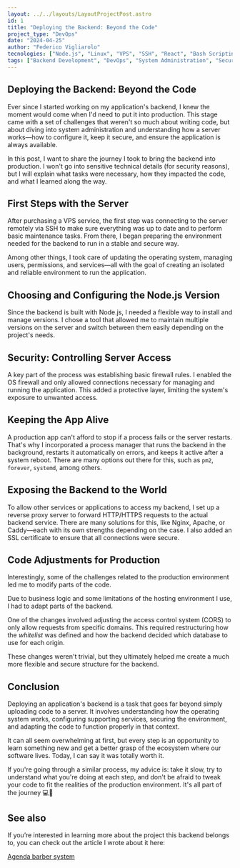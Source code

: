 ```yaml
---
layout: ../../layouts/LayoutProjectPost.astro
id: 1
title: "Deploying the Backend: Beyond the Code"
project_type: "DevOps"
date: "2024-04-25"
author: "Federico Vigliarolo"
tecnologies: ["Node.js", "Linux", "VPS", "SSH", "React", "Bash Scripting"]
tags: ["Backend Development", "DevOps", "System Administration", "Security", "Server Configuration", "Deployment"]
---
```


## Deploying the Backend: Beyond the Code

Ever since I started working on my application's backend, I knew the moment would come when I'd need to put it into production. This stage came with a set of challenges that weren't so much about writing code, but about diving into system administration and understanding how a server works—how to configure it, keep it secure, and ensure the application is always available.

In this post, I want to share the journey I took to bring the backend into production. I won't go into sensitive technical details (for security reasons), but I will explain what tasks were necessary, how they impacted the code, and what I learned along the way.

## First Steps with the Server

After purchasing a VPS service, the first step was connecting to the server remotely via SSH to make sure everything was up to date and to perform basic maintenance tasks. From there, I began preparing the environment needed for the backend to run in a stable and secure way.

Among other things, I took care of updating the operating system, managing users, permissions, and services—all with the goal of creating an isolated and reliable environment to run the application.

## Choosing and Configuring the Node.js Version

Since the backend is built with Node.js, I needed a flexible way to install and manage versions. I chose a tool that allowed me to maintain multiple versions on the server and switch between them easily depending on the project's needs.

## Security: Controlling Server Access

A key part of the process was establishing basic firewall rules. I enabled the OS firewall and only allowed connections necessary for managing and running the application. This added a protective layer, limiting the system's exposure to unwanted access.

## Keeping the App Alive

A production app can't afford to stop if a process fails or the server restarts. That's why I incorporated a process manager that runs the backend in the background, restarts it automatically on errors, and keeps it active after a system reboot. There are many options out there for this, such as `pm2`, `forever`, `systemd`, among others.

## Exposing the Backend to the World

To allow other services or applications to access my backend, I set up a reverse proxy server to forward HTTP/HTTPS requests to the actual backend service. There are many solutions for this, like Nginx, Apache, or Caddy—each with its own strengths depending on the case. I also added an SSL certificate to ensure that all connections were secure.

## Code Adjustments for Production

Interestingly, some of the challenges related to the production environment led me to modify parts of the code.

Due to business logic and some limitations of the hosting environment I use, I had to adapt parts of the backend.

One of the changes involved adjusting the access control system (CORS) to only allow requests from specific domains. This required restructuring how the *whitelist* was defined and how the backend decided which database to use for each origin.

These changes weren't trivial, but they ultimately helped me create a much more flexible and secure structure for the backend.

## Conclusion

Deploying an application's backend is a task that goes far beyond simply uploading code to a server. It involves understanding how the operating system works, configuring supporting services, securing the environment, and adapting the code to function properly in that context.

It can all seem overwhelming at first, but every step is an opportunity to learn something new and get a better grasp of the ecosystem where our software lives. Today, I can say it was totally worth it.

If you're going through a similar process, my advice is: take it slow, try to understand what you're doing at each step, and don't be afraid to tweak your code to fit the realities of the production environment. It's all part of the journey 💻🚀

## See also

If you’re interested in learning more about the project this backend belongs to, you can check out the article I wrote about it here: 

<a class="references" href="../projects/1" target="_blank">
  Agenda barber system <span class="arrow-right">
</a>